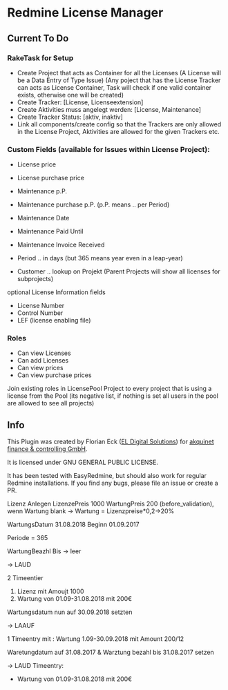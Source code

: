 # Redmine License Manager

## Current To Do

### RakeTask for Setup
- Create Project that acts as Container for all the Licenses (A License will be a Data Entry of Type Issue) (Any poject that has the License Tracker can acts as License Container, Task will check if one valid container exists, otherwise one will be created)
- Create Tracker:   [License, Licenseextension]
- Create Aktivities muss angelegt werden:   [License, Maintenance]
- Create Tracker Status:                     [aktiv, inaktiv]
- Link all components/create config so that the Trackers are only allowed in the License Project, Aktivities are allowed for the given Trackers etc.

### Custom Fields (available for Issues within License Project):
- License price
- License purchase price

- Maintenance p.P.
- Maintenance purchase p.P. (p.P. means .. per Period)
- Maintenance Date
- Maintenance Paid Until
- Maintenance Invoice Received

- Period  .. in days (but 365 means year even in a leap-year)

- Customer .. lookup on Projekt (Parent Projects will show all licenses for subprojects)

optional License Information fields
- License Number
- Control Number
- LEF (license enabling file)


### Roles

- Can view Licenses
- Can add Licenses
- Can view prices
- Can view purchase prices

Join existing roles in LicensePool Project to every project that is using a license from the Pool (its negative list, if nothing is set all users in the pool are allowed to see all projects)


## Info

This Plugin was created by Florian Eck ([EL Digital Solutions](http://www.el-digital.de)) for [akquinet finance & controlling GmbH](http://www.akquinet.de/).

It is licensed under GNU GENERAL PUBLIC LICENSE.

It has been tested with EasyRedmine, but should also work for regular Redmine installations. If you find any bugs, please file an issue or create a PR.






Lizenz Anlegen
LizenzePreis 1000
WartungPreis 200 (before_validation), wenn Wartung blank -> Wartung = Lizenzpreise*0,2->20%

WartungsDatum 31.08.2018
Beginn 01.09.2017

Periode = 365

WartungBeazhl Bis -> leer

-> LAUD

2 Timeentier
1. Lizenz mit Amoujt 1000
2. Wartung von 01.09-31.08.2018 mit 200€


Wartungsdatum nun auf 30.09.2018 setzten

-> LAAUF

1 Timeentry mit : Wartung 1.09-30.09.2018 mit Amount 200/12

Waretungdatum auf 31.08.2017 & Warztung bezahl bis 31.08.2017 setzen

-> LAUD
Timeentry:
  - Wartung von 01.09-31.08.2018 mit 200€






